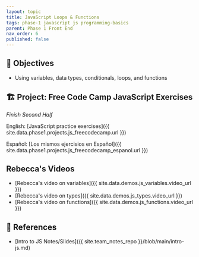 ```yaml
---
layout: topic
title: JavaScript Loops & Functions
tags: phase-1 javascript js programming-basics
parent: Phase 1 Front End
nav_order: 6
published: false
---
```


## 🎯 Objectives

- Using variables, data types, conditionals, loops, and functions

## 🏗️  Project: Free Code Camp JavaScript Exercises

_Finish Second Half_

English:
[JavaScript practice exercises]({{ site.data.phase1.projects.js_freecodecamp.url }})

Español:
[Los mismos ejercisios en Español]({{ site.data.phase1.projects.js_freecodecamp_espanol.url }})

## Rebecca's Videos

- [Rebecca's video on variables]({{ site.data.demos.js_variables.video_url }})
- [Rebecca's video on types]({{ site.data.demos.js_types.video_url }})
- [Rebecca's video on functions]({{ site.data.demos.js_functions.video_url }})

## 🔖 References

- [Intro to JS Notes/Slides]({{ site.team_notes_repo }}/blob/main/intro-js.md)
